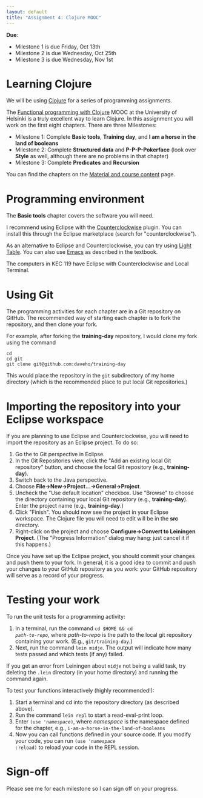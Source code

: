 ```yaml
---
layout: default
title: "Assignment 4: Clojure MOOC"
---
```


**Due**:

* Milestone 1 is due Friday, Oct 13th
* Milestone 2 is due Wednesday, Oct 25th
* Milestone 3 is due Wednesday, Nov 1st

# Learning Clojure

We will be using [Clojure](http://clojure.org/) for a series of programming assignments.

The [Functional programming with Clojure](http://mooc.fi/courses/2014/clojure/index.html) MOOC at the University of Helsinki is a truly excellent way to learn Clojure.  In this assignment you will work on the first eight chapters.  There are three Milestones:

* Milestone 1: Complete **Basic tools**, **Training day**, and **I am a horse in the land of booleans**
* Milestone 2: Complete **Structured data** and **P-P-P-Pokerface** (look over **Style** as well, although there are no problems in that chapter)
* Milestone 3: Complete **Predicates** and **Recursion**

You can find the chapters on the [Material and course content](http://iloveponies.github.io/120-hour-epic-sax-marathon/index.html) page.

# Programming environment

The **Basic tools** chapter covers the software you will need.

I recommend using Eclipse with the [Counterclockwise](https://github.com/ccw-ide/ccw/wiki/GoogleCodeHome) plugin.  You can install this through the Eclipse marketplace (search for "counterclockwise").

As an alternative to Eclipse and Counterclockwise, you can try using [Light Table](http://www.lighttable.com/).  You can also use [Emacs](https://www.gnu.org/software/emacs/) as described in the textbook.

The computers in KEC 119 have Eclipse with Counterclockwise and Local Terminal.

# Using Git

The programming activities for each chapter are in a Git repository on GitHub.  The recommended way of starting each chapter is to fork the repository, and then clone your fork.

For example, after forking the **training-day** repository, I would clone my fork using the command

    cd
    cd git
    git clone git@github.com:daveho/training-day

This would place the repository in the `git` subdirectory of my home directory (which is the recommended place to put local Git repositories.)

# Importing the repository into your Eclipse workspace

If you are planning to use Eclipse and Counterclockwise, you will need to import the repository as an Eclipse project.  To do so:

1. Go the to Git perspective in Eclipse.
2. In the Git Repositories view, click the "Add an existing local Git repository" button, and choose the local Git repository (e.g., **training-day**).
3. Switch back to the Java perspective.
4. Choose **File&rarr;New&rarr;Project...&rarr;General&rarr;Project**.
5. Uncheck the "Use default location" checkbox.  Use "Browse" to choose the directory containing your local Git repository (e.g., **training-day**).  Enter the project name (e.g., **training-day**.)
6. Click "Finish".  You should now see the project in your Eclipse workspace.  The Clojure file you will need to edit will be in the **src** directory.
7. Right-click on the project and choose **Configure&rarr;Convert to Leiningen Project**.  (The "Progress Information" dialog may hang: just cancel it if this happens.)

Once you have set up the Eclipse project, you should commit your changes and push them to your fork.  In general, it is a good idea to commit and push your changes to your GitHub repository as you work: your GitHub repository will serve as a record of your progress.

# Testing your work

To run the unit tests for a programming activity:

1. In a terminal, run the command <code>cd $HOME && cd <i>path-to-repo</i></code>, where <i>path-to-repo</i> is the path to the local git repository containing your work.  (E.g., `git/training-day`.)
2. Next, run the command <code>lein midje</code>.  The output will indicate how many tests passed and which tests (if any) failed.

If you get an error from Leiningen about `midje` not being a valid task, try deleting the `.lein` directory (in your home directory) and running the command again.

To test your functions interactively (highly recommended!):

1. Start a terminal and cd into the repository directory (as described above).
2. Run the command `lein repl` to start a read-eval-print loop.
3. Enter <code>(use '<i>namespace</i>)</code>, where *namespace* is the namespace defined for the chapter, e.g., `i-am-a-horse-in-the-land-of-booleans`
4. Now you can call functions defined in your source code.  If you modify your code, you can run <code>(use '<i>namespace</i> :reload)</code> to reload your code in the REPL session.

# Sign-off

Please see me for each milestone so I can sign off on your progress.
